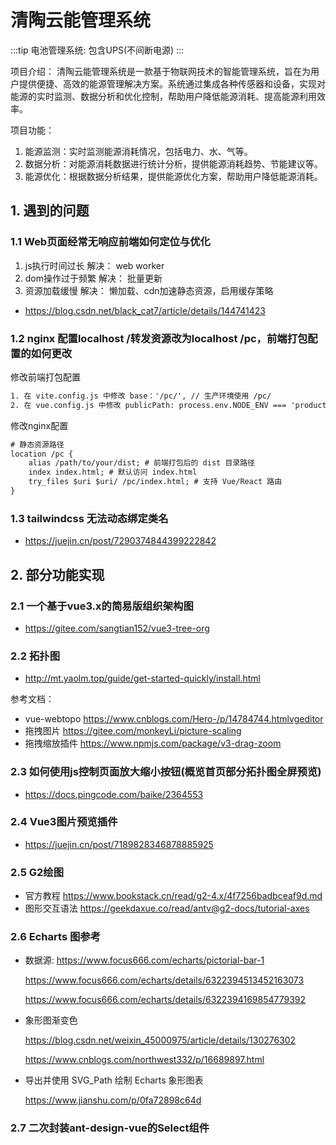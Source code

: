 # 清陶云能管理系统

:::tip
电池管理系统: 包含UPS(不间断电源)
:::

项目介绍：
清陶云能管理系统是一款基于物联网技术的智能管理系统，旨在为用户提供便捷、高效的能源管理解决方案。系统通过集成各种传感器和设备，实现对能源的实时监测、数据分析和优化控制，帮助用户降低能源消耗、提高能源利用效率。

项目功能：

1. 能源监测：实时监测能源消耗情况，包括电力、水、气等。
2. 数据分析：对能源消耗数据进行统计分析，提供能源消耗趋势、节能建议等。
3. 能源优化：根据数据分析结果，提供能源优化方案，帮助用户降低能源消耗。

## 1. 遇到的问题

### 1.1 Web页面经常无响应前端如何定位与优化

1. js执行时间过长    解决： web worker
2. dom操作过于频繁  解决： 批量更新
3. 资源加载缓慢     解决： 懒加载、cdn加速静态资源，启用缓存策略

- <https://blog.csdn.net/black_cat7/article/details/144741423>

### 1.2 nginx 配置localhost /转发资源改为localhost /pc，前端打包配置的如何更改

修改前端打包配置

```txt
1. 在 vite.config.js 中修改 base：'/pc/', // 生产环境使用 /pc/
2. 在 vue.config.js 中修改 publicPath: process.env.NODE_ENV === 'production' ? '/pc/' : '/', // 生产环境使用 /pc/
```

修改nginx配置

```txt
# 静态资源路径
location /pc {
    alias /path/to/your/dist; # 前端打包后的 dist 目录路径
    index index.html; # 默认访问 index.html
    try_files $uri $uri/ /pc/index.html; # 支持 Vue/React 路由
}
```

### 1.3 tailwindcss 无法动态绑定类名

- <https://juejin.cn/post/7290374844399222842>

## 2. 部分功能实现

### 2.1 一个基于vue3.x的简易版组织架构图

- <https://gitee.com/sangtian152/vue3-tree-org>

### 2.2 拓扑图

- <http://mt.yaolm.top/guide/get-started-quickly/install.html>

参考文档：

- vue-webtopo <https://www.cnblogs.com/Hero-/p/14784744.htmlvgeditor>
- 拖拽图片 <https://gitee.com/monkeyLi/picture-scaling>
- 拖拽缩放插件 <https://www.npmjs.com/package/v3-drag-zoom>

### 2.3 如何使用js控制页面放大缩小按钮(概览首页部分拓扑图全屏预览)

- <https://docs.pingcode.com/baike/2364553>

### 2.4 Vue3图片预览插件

- <https://juejin.cn/post/7189828346878885925>

### 2.5 G2绘图

- 官方教程 <https://www.bookstack.cn/read/g2-4.x/4f7256badbceaf9d.md>
- 图形交互语法 <https://geekdaxue.co/read/antv@g2-docs/tutorial-axes>

### 2.6 Echarts 图参考

- 数据源:
    <https://www.focus666.com/echarts/pictorial-bar-1>

    <https://www.focus666.com/echarts/details/6322394513452163073>

    <https://www.focus666.com/echarts/details/6322394169854779392>
- 象形图渐变色

    <https://blog.csdn.net/weixin_45000975/article/details/130276302>

    <https://www.cnblogs.com/northwest332/p/16689897.html>

- 导出并使用 SVG_Path 绘制 Echarts 象形图表

    <https://www.jianshu.com/p/0fa72898c64d>

### 2.7 二次封装ant-design-vue的Select组件

<demo vue="../demos/projects/components/MySelect.vue" stackblitz="true" codesandbox="true"></demo>

<demo vue="../demos/projects/TestSelect.vue" stackblitz="true" codesandbox="true"></demo>

<demo vue="../demos/projects/components/MyTable.vue" stackblitz="true" codesandbox="true"></demo>
